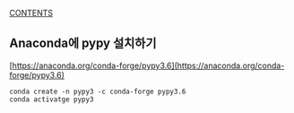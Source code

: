 [CONTENTS](README.md)
## Anaconda에 pypy 설치하기
[https://anaconda.org/conda-forge/pypy3.6](https://anaconda.org/conda-forge/pypy3.6)

```
conda create -n pypy3 -c conda-forge pypy3.6
conda activatge pypy3
```